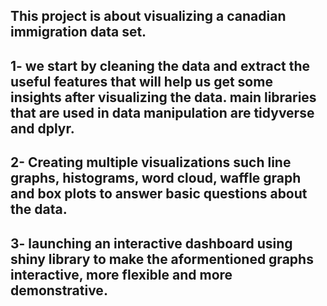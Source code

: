 ## This project is about visualizing a canadian immigration data set.
## 1- we start by cleaning the data and extract the useful features that will help us get some insights after visualizing the data. main libraries that are used in data manipulation are tidyverse and dplyr.
## 2- Creating multiple visualizations such line graphs, histograms, word cloud, waffle graph and box plots to answer basic questions about the data.
## 3- launching an interactive dashboard using shiny library to make the aformentioned graphs interactive, more flexible and more demonstrative.
